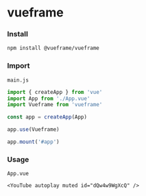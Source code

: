 # vueframe

### Install

```bash
npm install @vueframe/vueframe
```

### Import

``main.js``

```js
import { createApp } from 'vue'
import App from './App.vue'
import Vueframe from 'vueframe'

const app = createApp(App)

app.use(Vueframe)

app.mount('#app')
```

### Usage

``App.vue``

```vue
<YouTube autoplay muted id="dQw4w9WgXcQ" />
```
